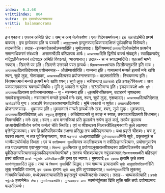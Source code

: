 ```yaml
---
index:  6.3.68
vrittiindex:  804
sutra:  इच एकाचोऽम्प्रत्ययवच्च
vritti:  balamanorama 
---
```


इच एकाचः। एकाच अमिति छेदः। अम् च अम् चेत्येकशेषः। एकं विदेयसमर्पकम्। `इच एकाचो`ऽमिति प्रथमं वाक्यम्। इच इत्येकाच इति च पञ्चमी। `अलुगुत्तरपदे` इत्युत्तरपदाधिकारादाक्षिप्तं पूर्वपदमिचा विशेष्यते। तदन्तविधिः। तदाह--इज्नतादेकाचोऽम्स्यादिति। मुमोऽपवादः। द्वितीयमम्पदं `प्रत्ययव`दित्येकदेशेन प्रत्ययेन समानाधिकरमं संबध्यते। असामर्त्येऽपि वतिप्रत्यय आर्षः। `अम्प्रत्ययव`दिति द्वितीयं वाक्यं संपद्यते। स्वादिप्रत्ययेषु यद्द्वितीयैकवचनं तदेवाऽत्र अमिति विवक्ष्यते, व्याख्यानात्। तदाह-- स च स्वाद्यम्वदिति। एतत्सर्वं भाष्ये स्पष्टम्। खिदन्ते पर इति। खिदन्ते उत्तरपदे परत इत्यर्थः। `खित्यनव्ययस्ये`त्यतः खितीत्यनुवर्तते इति भावः। `अम्प्रत्ययव`दित्यतिदेशसय् प्रयोजनमाह-- औतोम्शसोरिति। गाम्मन्य इति। गामात्मानं मन्यते इत्यर्थे मनेः खशि श्यन्, सुपो लुक्, गोशप्दादम्, `अम्प्रत्ययव`दित्यस्य प्रयोजनान्तरमाह-- वाऽम्शसोरिति। स्त्रियम्मन्य इति। स्त्रियमात्मानं मन्यते इत्यर्थे मनेः खशि श्यन्। सुपो लुक्। स्त्रीशब्दात् `वाऽम्शसोः` इति इयङ्?विकल्पः। अत्र यकारादकारस्य श्रवणार्थमम्विधिः। मुमि तु अकारो न श्रुयेत। स्?तरीम्मन्य इति। इयङभावपक्षे `अमि पूर्वः`। `अम्प्रत्ययव`दित्यस्य प्रयोजनान्तरमाह-- नृ - नरम्मन्य इति। `नृ`इत्यविभक्तिकम्, उदाहरणे नृशब्दस्य समावेशसूचनार्थम्। नरमात्मानं मन्यते इत्यर्थे मनेः खश्, श्यन्, सुपो लुक्, नृशब्दादम्। `अम्प्रत्ययव`दित्यतिदेशात् `ऋतोऽङी`ति गुणः। अत्राऽपि रेफादकारश्रवणार्थोऽम्विदिः। मुमि त्वकारो न श्रूयेत। `अम्प्रत्यव`दित्यस्य प्रोजनान्तरमाह-- भुवम्मन्य इति। भुवमात्मानं मन्यते इत्यर्थे मनेः खश्, श्यन्, सुपो लुक्। भूशब्दादम्, `अम्प्रत्ययव`दित्यतिदेशात् `अचि श्नुधातु` इत्युवङ्। अतिदेशाऽभावे तु उवङ् न स्यात्, तस्याऽजादिप्रत्यये विधानात्। श्रिमन्यमिति। मनेः खश्। श्यन्। अत्र मननक्रियां प्रति कुलत्वेन रूपेण कुलं कर्तृ, तस्यैव कुलस्य अध्यारोपतिश्रीत्वेन रूपेण कर्मत्वं चेति स्थितिः। एवं च श्रीशब्दस्य नित्यस्त्रीलिङ्गस्यापि कुले लक्षणया वृत्तेर्नपुंसकत्वम्। यत्र हि प्रातिपदिकस्यैव लक्षणा प्रसिद्धा तत्र पर्वलिङ्गत्यागः। यथा प्रकृते श्रीशब्दः। यत्र तु पदस्य लक्षणा, न तत्र पूर्वलिङ्गत्यागः, यथा `गङ्गायां घोष`इत्यादाविति `पुंयोगादाख्याया`मिति सूत्रे , प्रकृतसूत्रे च भाष्यैयटयोर्मर्यादा स्थिता। एवं च `कालिम्मन्यं कुल`मित्यत्र कालीशब्दस्य न स्त्रीलिङ्गपरित्यागः, प्रयोगानुसारेण तत्र पदलक्षणाया एवाभ्युपगमात्। `श्रिमन्यं कुल`मित्यत्र तु प्रयोगाऽनुसाराच्श्रीशब्दस्य प्रातिपदिकस्यैव लक्षणेति पूर्वलिङ्गपरित्यागान्नपुंसकलिङ्गत्वमेवाश्रीयते। ततश्च श्रीशब्दस्याऽत्र नपुंसकत्वात् `खित्यनव्ययस्ये`ति बहिरङ्गं ह्रस्वं बाधित्वा `ह्रस्वो नपुंसके प्रातिपदिकस्ये`ति ह्रस्व एव न्याय्यः। मुमपवादे `इच एकाचः` इत्यमि कृते तस्य `स्वमोर्नपुंसका`दित लुक्। तथा च `श्रिमन्यं कुल`मिति सिद्धम्। नच गाम्मन्य इत्यादावपि `सुपो धातुप्रातिपदिकयो`रिति लुक् स्यादिति वाच्यम्, `इच एकाचः` इत्यमः `सुपो धातु` इति लुगपवादत्वात्। `स्वमोर्नपुंसका`दिति लुकस्तु नायमम्विधिर्बाधकः, मध्येऽपवादन्यायादिति प्रकृतसूत्रे भाष्यकैयटयोः स्पष्टम्। तदाह-- भाष्यकारेत्यादि। `ह्रस्वो नपुंसके` इत्यनेने`ति शेषः। मुममोरभावश्चेति। मुमपवादस्य अमः `स्वमोर्नपुंसका`दिति लुकि सति तयोः प्रयोगाऽभावः फलतीत्यर्थः।

